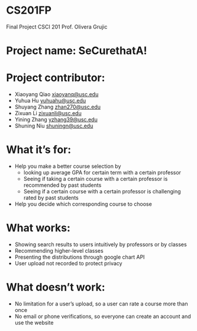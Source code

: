 # CS201FP
Final Project 
CSCI 201 
Prof. Olivera Grujic

# Project name: SeCurethatA!
# Project contributor: 
* Xiaoyang Qiao xiaoyanq@usc.edu
* Yuhua Hu  yuhuahu@usc.edu
* Shuyang Zhang  zhan270@usc.edu
* Zixuan Li zixuanli@usc.edu
* Yining Zhang yzhang39@usc.edu 
* Shuning Niu shuningn@usc.edu

# What it’s for:
* Help you make a better course selection by 
  * looking up average GPA for certain term with a certain professor
  * Seeing if taking a certain course with a certain professor is recommended by past students
  * Seeing if a certain course with a certain professor is challenging rated by past students
* Help you decide which corresponding course to choose

# What works:
* Showing search results to users intuitively by professors or by classes
* Recommending higher-level classes
* Presenting the distributions through google chart API
* User upload not recorded to protect privacy

# What doesn’t work:
* No limitation for a user’s upload, so a user can rate a course more than once
* No email or phone verifications, so everyone can create an account and use the website

